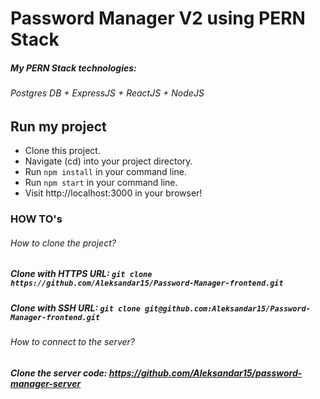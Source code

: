 # Password Manager V2 using PERN Stack

##### My PERN Stack technologies:

###### Postgres DB + ExpressJS + ReactJS + NodeJS

## Run my project

- Clone this project.
- Navigate (cd) into your project directory.
- Run `npm install` in your command line.
- Run `npm start` in your command line.
- Visit http://localhost:3000 in your browser!

### HOW TO's 

###### How to clone the project?

##### Clone with HTTPS URL: `git clone https://github.com/Aleksandar15/Password-Manager-frontend.git`

##### Clone with SSH URL: `git clone git@github.com:Aleksandar15/Password-Manager-frontend.git`

###### How to connect to the server?

##### Clone the server code: https://github.com/Aleksandar15/password-manager-server
